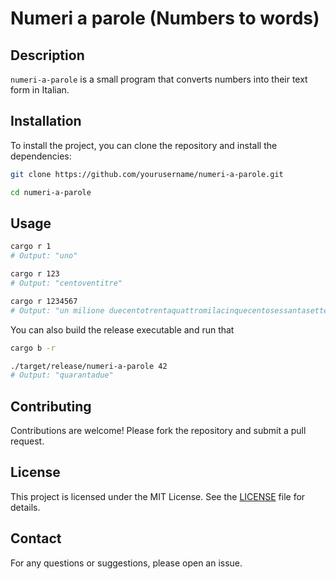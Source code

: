 # Numeri a parole (Numbers to words)

## Description

`numeri-a-parole` is a small program that converts numbers into their text form in Italian.

## Installation

To install the project, you can clone the repository and install the dependencies:

```bash
git clone https://github.com/yourusername/numeri-a-parole.git

cd numeri-a-parole
```

## Usage

```bash
cargo r 1
# Output: "uno"

cargo r 123
# Output: "centoventitre"

cargo r 1234567
# Output: "un milione duecentotrentaquattromilacinquecentosessantasette"
```

You can also build the release executable and run that

```bash
cargo b -r

./target/release/numeri-a-parole 42
# Output: "quarantadue"
```

## Contributing

Contributions are welcome! Please fork the repository and submit a pull request.

## License

This project is licensed under the MIT License. See the [LICENSE](LICENSE) file for details.

## Contact

For any questions or suggestions, please open an issue.
